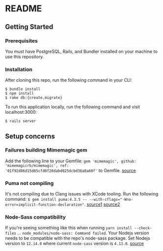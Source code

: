 # README

## Getting Started

### Prerequisites

You must have PostgreSQL, Rails, and Bundler installed on your machine to use this repository.

### Installation
After cloning this repo, run the following command in your CLI:
```
$ bundle install
$ npm install
$ rake db:{create,migrate}
```

To run this application locally, run the following command and visit localhost:3000:
```
$ rails server
```

## Setup concerns

### Failures building Mimemagic gem
Add the following line to your Gemfile:
`gem 'mimemagic', github: 'mimemagicrb/mimemagic', ref: '01f92d86d15d85cfd0f20dabd025dcbd36a8a60f'` to Gemfile.
[source](https://stackoverflow.com/questions/66919504/your-bundle-is-locked-to-mimemagic-0-3-5-but-that-version-could-not-be-found)

### Puma not compiling
It's not compiling due to Clang issues with XCode tooling. Run the following command:
`$ gem install puma:4.3.5 -- --with-cflags="-Wno-error=implicit-function-declaration"`.
[source1](https://stackoverflow.com/questions/63187613/fail-to-bundle-install-puma-4-3-5-or-gem-puma-with-ruby-2-6-6-on-macos-10-15-6)
[source2](https://github.com/puma/puma/issues/2304#issuecomment-664448309)

### Node-Sass compatibility
If you're seeing something like this when running `yarn install --check-files` ... `node_modules/node-sass: Command failed`.
Your Nodejs version needs to be compatible with the repo's node-sass package. Set Nodejs version to `12.14.0` where current `node-sass` version is `4.13.0`.
[source](https://stackoverflow.com/a/56064364/2097966)
